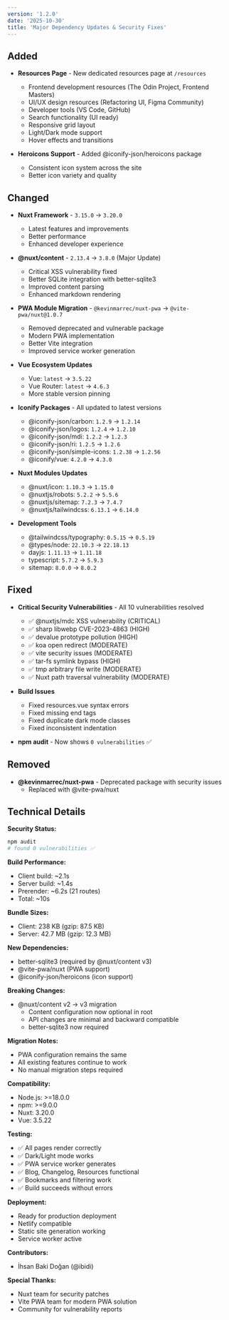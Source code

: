 ```yaml
---
version: '1.2.0'
date: '2025-10-30'
title: 'Major Dependency Updates & Security Fixes'
---
```


## Added

- **Resources Page** - New dedicated resources page at `/resources`
  - Frontend development resources (The Odin Project, Frontend Masters)
  - UI/UX design resources (Refactoring UI, Figma Community)
  - Developer tools (VS Code, GitHub)
  - Search functionality (UI ready)
  - Responsive grid layout
  - Light/Dark mode support
  - Hover effects and transitions

- **Heroicons Support** - Added @iconify-json/heroicons package
  - Consistent icon system across the site
  - Better icon variety and quality

## Changed

- **Nuxt Framework** - `3.15.0` → `3.20.0`
  - Latest features and improvements
  - Better performance
  - Enhanced developer experience

- **@nuxt/content** - `2.13.4` → `3.8.0` (Major Update)
  - Critical XSS vulnerability fixed
  - Better SQLite integration with better-sqlite3
  - Improved content parsing
  - Enhanced markdown rendering

- **PWA Module Migration** - `@kevinmarrec/nuxt-pwa` → `@vite-pwa/nuxt@1.0.7`
  - Removed deprecated and vulnerable package
  - Modern PWA implementation
  - Better Vite integration
  - Improved service worker generation

- **Vue Ecosystem Updates**
  - Vue: `latest` → `3.5.22`
  - Vue Router: `latest` → `4.6.3`
  - More stable version pinning

- **Iconify Packages** - All updated to latest versions
  - @iconify-json/carbon: `1.2.9` → `1.2.14`
  - @iconify-json/logos: `1.2.4` → `1.2.10`
  - @iconify-json/mdi: `1.2.2` → `1.2.3`
  - @iconify-json/ri: `1.2.5` → `1.2.6`
  - @iconify-json/simple-icons: `1.2.38` → `1.2.56`
  - @iconify/vue: `4.2.0` → `4.3.0`

- **Nuxt Modules Updates**
  - @nuxt/icon: `1.10.3` → `1.15.0`
  - @nuxtjs/robots: `5.2.2` → `5.5.6`
  - @nuxtjs/sitemap: `7.2.3` → `7.4.7`
  - @nuxtjs/tailwindcss: `6.13.1` → `6.14.0`

- **Development Tools**
  - @tailwindcss/typography: `0.5.15` → `0.5.19`
  - @types/node: `22.10.3` → `22.18.13`
  - dayjs: `1.11.13` → `1.11.18`
  - typescript: `5.7.2` → `5.9.3`
  - sitemap: `8.0.0` → `8.0.2`

## Fixed

- **Critical Security Vulnerabilities** - All 10 vulnerabilities resolved
  - ✅ @nuxtjs/mdc XSS vulnerability (CRITICAL)
  - ✅ sharp libwebp CVE-2023-4863 (HIGH)
  - ✅ devalue prototype pollution (HIGH)
  - ✅ koa open redirect (MODERATE)
  - ✅ vite security issues (MODERATE)
  - ✅ tar-fs symlink bypass (HIGH)
  - ✅ tmp arbitrary file write (MODERATE)
  - ✅ Nuxt path traversal vulnerability (MODERATE)

- **Build Issues**
  - Fixed resources.vue syntax errors
  - Fixed missing end tags
  - Fixed duplicate dark mode classes
  - Fixed inconsistent indentation

- **npm audit** - Now shows `0 vulnerabilities` ✅

## Removed

- **@kevinmarrec/nuxt-pwa** - Deprecated package with security issues
  - Replaced with @vite-pwa/nuxt

## Technical Details

**Security Status:**
```bash
npm audit
# found 0 vulnerabilities ✅
```

**Build Performance:**
- Client build: ~2.1s
- Server build: ~1.4s
- Prerender: ~6.2s (21 routes)
- Total: ~10s

**Bundle Sizes:**
- Client: 238 KB (gzip: 87.5 KB)
- Server: 42.7 MB (gzip: 12.3 MB)

**New Dependencies:**
- better-sqlite3 (required by @nuxt/content v3)
- @vite-pwa/nuxt (PWA support)
- @iconify-json/heroicons (icon support)

**Breaking Changes:**
- @nuxt/content v2 → v3 migration
  - Content configuration now optional in root
  - API changes are minimal and backward compatible
  - better-sqlite3 now required

**Migration Notes:**
- PWA configuration remains the same
- All existing features continue to work
- No manual migration steps required

**Compatibility:**
- Node.js: >=18.0.0
- npm: >=9.0.0
- Nuxt: 3.20.0
- Vue: 3.5.22

**Testing:**
- ✅ All pages render correctly
- ✅ Dark/Light mode works
- ✅ PWA service worker generates
- ✅ Blog, Changelog, Resources functional
- ✅ Bookmarks and filtering work
- ✅ Build succeeds without errors

**Deployment:**
- Ready for production deployment
- Netlify compatible
- Static site generation working
- Service worker active

**Contributors:**
- İhsan Baki Doğan (@ibidi)

**Special Thanks:**
- Nuxt team for security patches
- Vite PWA team for modern PWA solution
- Community for vulnerability reports
